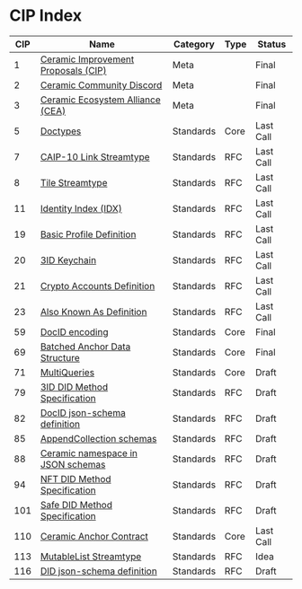 # CIP Index

| CIP | Name                                                         | Category  | Type | Status    |
| --- | ------------------------------------------------------------ | --------- | ---- | --------- |
| 1   | [Ceramic Improvement Proposals (CIP)](./CIPs/CIP-1/CIP-1.md) | Meta      |      | Final     |
| 2   | [Ceramic Community Discord](./CIPs/CIP-2/CIP-2.md)           | Meta      |      | Final     |
| 3   | [Ceramic Ecosystem Alliance (CEA)](./CIPs/CIP-3/CIP-3.md)    | Meta      |      | Final     |
| 5   | [Doctypes](./CIPs/CIP-5/CIP-5.md)                            | Standards | Core | Last Call |
| 7   | [CAIP-10 Link Streamtype](./CIPs/CIP-7/CIP-7.md)             | Standards | RFC  | Last Call |
| 8   | [Tile Streamtype](./CIPs/CIP-8/CIP-8.md)                     | Standards | RFC  | Last Call |
| 11  | [Identity Index (IDX)](./CIPs/CIP-11/CIP-11.md)              | Standards | RFC  | Last Call |
| 19  | [Basic Profile Definition](./CIPs/CIP-19/CIP-19.md)          | Standards | RFC  | Last Call |
| 20  | [3ID Keychain](./CIPs/CIP-20/CIP-20.md)                      | Standards | RFC  | Last Call |
| 21  | [Crypto Accounts Definition](./CIPs/CIP-21/CIP-21.md)        | Standards | RFC  | Last Call |
| 23  | [Also Known As Definition](./CIPs/CIP-23/CIP-23.md)          | Standards | RFC  | Last Call |
| 59  | [DocID encoding](./CIPs/CIP-59/CIP-59.md)                    | Standards | Core | Final     |
| 69  | [Batched Anchor Data Structure](./CIPs/CIP-69/CIP-69.md)     | Standards | Core | Final     |
| 71  | [MultiQueries](./CIPs/CIP-71/CIP-71.md)                      | Standards | Core | Draft     |
| 79  | [3ID DID Method Specification](./CIPs/CIP-79/CIP-79.md)      | Standards | RFC  | Draft     |
| 82  | [DocID json-schema definition](./CIPs/CIP-82/CIP-82.md)      | Standards | RFC  | Draft     |
| 85  | [AppendCollection schemas](./CIPs/CIP-85/CIP-85.md)          | Standards | RFC  | Draft     |
| 88  | [Ceramic namespace in JSON schemas](./CIPs/CIP-88/CIP-88.md) | Standards | RFC  | Draft     |
| 94  | [NFT DID Method Specification](./CIPs/CIP-94/CIP-94.md)      | Standards | RFC  | Draft     |
| 101 | [Safe DID Method Specification](./CIPs/CIP-101/CIP-101.md)   | Standards | RFC  | Draft     |
| 110 | [Ceramic Anchor Contract](./CIPs/CIP-110/CIP-110.md)         | Standards | Core | Last Call |
| 113 | [MutableList Streamtype](./CIPs/CIP-113/CIP-113.md)          | Standards | RFC  | Idea      |
| 116 | [DID json-schema definition](./CIPs/CIP-116/CIP-116.md)      | Standards | RFC  | Draft     |
